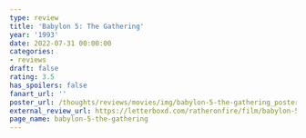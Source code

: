 ```yaml
---
type: review
title: 'Babylon 5: The Gathering'
year: '1993'
date: 2022-07-31 00:00:00
categories:
- reviews
draft: false
rating: 3.5
has_spoilers: false
fanart_url: ''
poster_url: /thoughts/reviews/movies/img/babylon-5-the-gathering_poster.png
external_review_url: https://letterboxd.com/ratheronfire/film/babylon-5-the-gathering/
page_name: babylon-5-the-gathering
---
```


